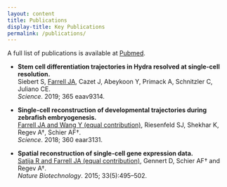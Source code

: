 ```yaml
---
layout: content
title: Publications
display-title: Key Publications
permalink: /publications/
---
```


A full list of publications is available at [Pubmed](https://www.ncbi.nlm.nih.gov/myncbi/jeffrey%20a..farrell.1/bibliography/public/).

- **Stem cell differentiation trajectories in Hydra resolved at single-cell resolution.**<br />
Siebert S, <u>Farrell JA</u>, Cazet J, Abeykoon Y, Primack A, Schnitzler C, Juliano CE.<br />
*Science*. 2019; 365 eaav9314.

- **Single-cell reconstruction of developmental trajectories during zebrafish embryogenesis.**<br />
<u>Farrell JA and Wang Y (equal contribution)</u>, Riesenfeld SJ, Shekhar K, Regev A†, Schier AF†.<br />
*Science*. 2018; 360 eaar3131.

- **Spatial reconstruction of single-cell gene expression data.**<br />
<u>Satija R and Farrell JA (equal contribution)</u>, Gennert D, Schier AF† and Regev A†.<br />
*Nature Biotechnology*. 2015; 33(5):495–502.
